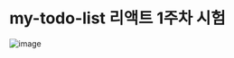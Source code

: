 # my-todo-list 리액트 1주차 시험

![image](https://github.com/jia222/my-todo-list/assets/112179965/63ce78df-0bf4-454a-acdd-ed78792b55a3)
